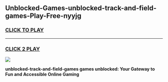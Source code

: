
## Unblocked-Games-unblocked-track-and-field-games-Play-Free-nyyjg
<h3>
<a href="https://premium76.site?title=unblocked-track-and-field-games&ref=19M">CLICK TO PLAY</a></h3>
<hr>

<h3>
<a href="https://premium76.site?title=unblocked-track-and-field-games&ref=19M">CLICK 2 PLAY</a>
  
</h3>

<a href="https://premium76.site?title=unblocked-track-and-field-games&ref=19M"><img src="https://clearcache.store/games.png"></a>


**unblocked-track-and-field-games games unblocked: Your Gateway to Fun and Accessible Online Gaming**
